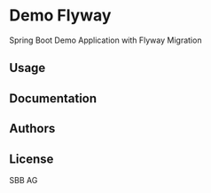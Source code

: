 # Demo Flyway
Spring Boot Demo Application with Flyway Migration
## Usage

## Documentation

## Authors

## License

SBB AG
